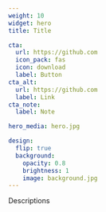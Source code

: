 ```yaml
---
weight: 10
widget: hero
title: Title

cta:
  url: https://github.com
  icon_pack: fas
  icon: download
  label: Button
cta_alt:
  url: https://github.com
  label: Link
cta_note:
  label: Note

hero_media: hero.jpg

design:
  flip: true
  background:
    opacity: 0.8
    brightness: 1
    image: background.jpg
---
```

Descriptions